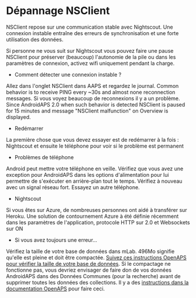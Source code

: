 # Dépannage NSClient

NSClient repose sur une communication stable avec Nightscout. Une connexion instable entraîne des erreurs de synchronisation et une forte utilisation des données.

Si personne ne vous suit sur Nightscout vous pouvez faire une pause NSClient pour préserver (beaucoup) l'autonomie de la pile ou dans les paramètres de connexion, activez wifi uniquement pendant la charge.

* Comment détecter une connexion instable ?

Allez dans l'onglet NSClient dans AAPS et regardez le journal. Common behavior is to receive PING every ~30s and almost none reconnection messages. Si vous voyez beaucoup de reconnexions il y a un problème. Since AndroidAPS 2.0 when such behavior is detected NSClient is paused for 15 minutes and message "NSClient malfunction" on Overview is displayed.

* Redémarrer

La première chose que vous devez essayer est de redémarrer à la fois : Nightscout et ensuite le téléphone pour voir si le problème est permanent

* Problèmes de téléphone

Android peut mettre votre téléphone en veille. Vérifiez que vous avez une exception pour AndroidAPS dans les options d'alimentation pour lui permettre de s'exécuter en arrière-plan tout le temps. Vérifiez à nouveau avec un signal réseau fort. Essayez un autre téléphone.

* Nightscout

Si vous êtes sur Azure, de nombreuses personnes ont aidé à transférer sur Heroku. Une solution de contournement Azure à été définie récemment dans les paramètres de l'application, protocole HTTP sur 2.0 et Websockets sur ON

* Si vous avez toujours une erreur...

Vérifiez la taille de votre base de données dans mLab. 496Mo signifie qu'elle est pleine et doit être compactée. [Suivez ces instructions OpenAPS pour vérifier la taille de votre base de données](https://openaps.readthedocs.io/en/latest/docs/Troubleshooting/Rig-NS-communications-troubleshooting.html#mlab-maintenance). Si le compactage ne fonctionne pas, vous devriez envisager de faire don de vos données AndroidAPS dans des Données Communes (pour la recherche) avant de supprimer toutes les données des collections. Il y a des [instructions dans la documentation OpenAPS](https://openaps.readthedocs.io/en/latest/docs/Give%20Back-Pay%20It%20Forward/data-commons-data-donation.html) pour faire ceci.